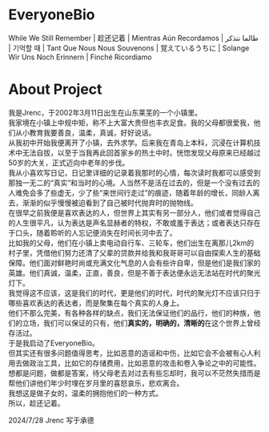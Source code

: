 # EveryoneBio
While We Still Remember | 趁还记着 |  Mientras Aún Recordamos | طالما نتذكر | 기억할 때 | Tant Que Nous Nous Souvenons | 覚えているうちに | Solange Wir Uns Noch Erinnern | Finché Ricordiamo  

# About Project

我是Jrenc，于2002年3月11日出生在山东莱芜的一个小镇里。  
我家境在小镇上中规中矩，称不上大富大贵但也丰衣足食。我的父母都很爱我，他们从小教育我要善良，温柔，真诚，好好说话。  
从我初中开始我便离开了小镇，去外求学。后来我在青岛上本科，沉浸在计算机技术中无法自拔，以至于当我再此回首家乡的热土中时。恍惚发现父母原来已经越过50岁的大关，正式迈向中老年的步伐。  
我从小喜欢写日记，日记里详细的记录着我那时的心情，每次读时我都可以感受到那独一无二的“真实”和当时的心境。人当然不是活在过去的，但是一个没有过去的人难免会多了些虚无，少了些“来世间行走过”的痕迹，随着年龄的增长，同龄人离去，渐渐的似乎慢慢被迫看到了自己被时代抛弃时的抛物线。  
在很早之前我便是喜欢表达的人，但世界上其实有另一部分人，他们或者觉得自己的人生很平凡，认为表达是声名显赫者的特权，不敢或羞于表达；或者表达只存在于口头，随着聆听的人忘记便消失在时间长河中去了。  
比如我的父母，他们在小镇上卖电动自行车、三轮车，他们出生在离那儿2km的村子里，凭借他们努力还清了父辈的贷款并给我和我哥哥可以自由探索人生的基础保障。他们面对鲜艳时尚或充满文化气息的人会有些许自卑，但是他们是我们家的英雄。他们真诚，温柔，正直，善良，但是不善于表达便永远无法站在时代的聚光灯下。  
我觉得这不应该，这是我们的时代，更是他们的时代，时代的聚光灯不应该只归于哪些喜欢表达的表达者，而是聚集在每个真实的人身上。  
他们不那么完美，有各种各样的缺点，我们无法保证他们的品行，他们的种族，他们的立场，我们可以保证的只有，他们**真实的，明确的，清晰的**在这个世界上曾经存活过。  
于是我启动了EveryoneBio。  
但其实还有很多问题值得思考，比如恶意的造谣和中伤，比如它会不会被有心人利用去做政治工具，比如它的存储费用，比如恶意的攻击和卷入争论之中的可能性。  
想都是问题，做都是答案，待父母老去对过去有些忘却时，我可以不茫然失措而是帮他们讲他们年少时埋在岁月里的喜怒哀乐，悲欢离合。  
我想这是做子女的，温柔的拥抱他们的一种方式。  
所以，趁还记着。


2024/7/28 Jrenc 写于承德






